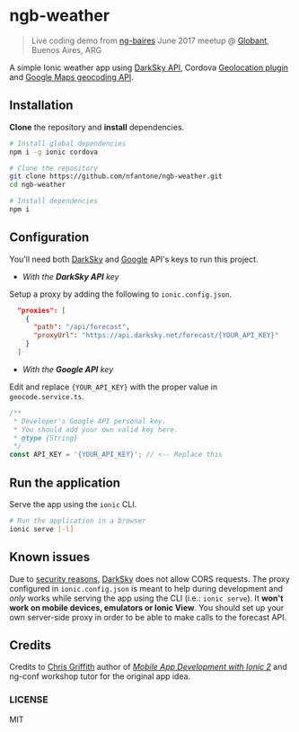 # ngb-weather

> Live coding demo from [ng-baires][ngbaires] June 2017 meetup @ [Globant][globant], Buenos Aires, ARG

A simple Ionic weather app using [DarkSky API][darksky], Cordova [Geolocation plugin][geolocation] and [Google Maps geocoding API][gmaps].

## Installation

**Clone** the repository and **install** dependencies.

```sh
# Install global dependencies
npm i -g ionic cordova

# Clone the repository
git clone https://github.com/nfantone/ngb-weather.git
cd ngb-weather

# Install dependencies
npm i
```

## Configuration

You'll need both [DarkSky][darksky-key] and [Google][google-key] API's keys to run this project.

- _With the **DarkSky API** key_

Setup a proxy by adding the following to `ionic.config.json`.

```json
  "proxies": [
    {
      "path": "/api/forecast",
      "proxyUrl": "https://api.darksky.net/forecast/{YOUR_API_KEY}"
    }
  ]
```

- _With the **Google API** key_

Edit and replace `{YOUR_API_KEY}` with the proper value in `geocode.service.ts`.

```ts
/**
 * Developer's Google API personal key.
 * You should add your own valid key here.
 * @type {String}
 */
const API_KEY = '{YOUR_API_KEY}'; // <-- Replace this
```

## Run the application

Serve the app using the `ionic` CLI.

```sh
# Run the application in a browser
ionic serve [-l]
```

## Known issues

Due to [security reasons][darksky-cors], [DarkSky][darksky] does not allow CORS requests. The proxy configured in `ionic.config.json` is meant to help during development and _only_ works while serving the app using the CLI (i.e.: `ionic serve`). It **won't work on mobile devices, emulators or Ionic View**. You should set up your own server-side proxy in order to be able to make calls to the forecast API.

## Credits

Credits to [Chris Griffith][chrisgriffith] author of _[Mobile App Development with Ionic 2][mobile-app-development]_ and ng-conf workshop tutor for the original app idea.

### LICENSE
MIT

[ngbaires]: https://www.meetup.com/ng-baires/
[globant]: https://www.globant.com/
[darksky]: https://darksky.net/dev/
[geolocation]: https://cordova.apache.org/docs/en/latest/reference/cordova-plugin-geolocation/
[gmaps]: https://developers.google.com/maps/documentation/geocoding/intro
[darksky-key]: https://darksky.net/dev/register
[google-key]: https://developers.google.com/maps/documentation/geocoding/get-api-key
[darksky-cors]: https://darksky.net/dev/docs/faq#cross-origin
[chrisgriffith]: https://github.com/chrisgriffith/
[mobile-app-development]: http://shop.oreilly.com/product/0636920044710.do
